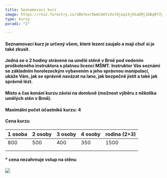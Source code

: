 ```yaml
---
title: Seznamovací kurz
image: https://res2.forestry.io/1Bm7exrDwmCAUYiXxYdjoqi9jXkaEMj1bBqR77pKths/fit/512/512/sm/0/aHR0cHM6Ly9hcHAu/Zm9yZXN0cnkuaW8v/cmFpbHMvYWN0aXZl/X3N0b3JhZ2UvYmxv/YnMvZXlKZmNtRnBi/SE1pT25zaWJXVnpj/MkZuWlNJNklrSkJh/SEJDUkdwVk9GRkZQ/U0lzSW1WNGNDSTZi/blZzYkN3aWNIVnlJ/am9pWW14dllsOXBa/Q0o5ZlE9PS0tMTBk/OWU0OTI0NWYwNzVl/MGNiNDJiNDRhOWE0/MjFhMjZmM2NkZGI5/Yy9yb3lhLWFubi1t/aWxsZXItQVdKZlpq/SEp3cWMtdW5zcGxh/c2guanBn
type: kurzy
poradi: "1"

---
```

#### **Seznamovací kurz je určený všem, které lezení zaujalo a mají chuť si je také zkusit.**

#### 

#### **Jedná se o 2 hodiny strávené na umělé stěně v Brně pod vedením proškoleného instruktora s platnou licencí MŠMT. Instruktor Vás seznámí se základním horolezeckým vybavením a jeho správnou manipulací, ukáže Vám, jak se správně navázat na lano, jak bezpečně jistit a také jak správně lézt.**

#### **Místo a čas konání kurzu závisí na domluvě (možnost výběru z několika umělých stěn v Brně).**

#### **Maximální počet účastníků kurzu: 4**

#### **Cena kurzu**

| 1 osoba | 2 osoby | 3 osoby | 4 osoby | rodina (2+3) |
| --- | --- | --- | --- | --- |
| 800 | 500 | 400 | 350 | 1500 |
|  |  |  |  |  |
|  |  |  |  |  |

#### * cena nezahrnuje vstup na stěnu

![](/images/jonathan-j-castellon-32AwP3Wisa8-unsplash-1.jpg)